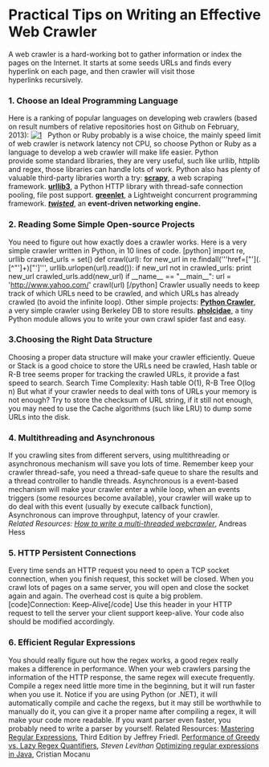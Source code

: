 # Practical Tips on Writing an Effective Web Crawler


A web crawler is a hard-working bot to gather information or index the pages on the Internet. It starts at some seeds URLs and finds every hyperlink on each page, and then crawler will visit those hyperlinks recursively.

### 1\. Choose an Ideal Programming Language

Here is a ranking of popular languages on developing web crawlers (based on result numbers of relative repositories host on Github on February, 2013): [![1](http://162.243.134.226/wp-content/uploads/2013/02/1.jpg)](http://162.243.134.226/wp-content/uploads/2013/02/1.jpg)   Python or Ruby probably is a wise choice, the mainly speed limit of web crawler is network latency not CPU, so choose Python or Ruby as a language to develop a web crawler will make life easier. Python provide some standard libraries, they are very useful, such like urllib, httplib and regex, those libraries can handle lots of work. Python also has plenty of valuable third-party libraries worth a try: **[scrapy](http://scrapy.org/)**, a web scraping framework. **[urllib3](http://urllib3.readthedocs.org/en/latest/)**, a Python HTTP library with thread-safe connection pooling, file post support. **[greenlet](http://greenlet.readthedocs.org/)**, a Lightweight concurrent programming framework. _**[twisted](http://twistedmatrix.com/)**_, an __event-driven networking engine.__  

### 2\. Reading Some Simple Open-source Projects

You need to figure out how exactly does a crawler works. Here is a very simple crawler written in Python, in 10 lines of code. \[python\] import re, urllib crawled\_urls = set() def crawl(url): for new\_url in re.findall('''href=\["'\](.\[^"'\]+)\["'\]''', urllib.urlopen(url).read()): if new\_url not in crawled\_urls: print new\_url crawled\_urls.add(new\_url) if \_\_name\_\_ == "\_\_main\_\_": url = 'http://www.yahoo.com/' crawl(url) \[/python\] Crawler usually needs to keep track of which URLs need to be crawled, and which URLs has already crawled (to avoid the infinite loop). Other simple projects: [**Python Crawler**](http://code.google.com/p/python-crawler/), a very simple crawler using Berkeley DB to store results. [**pholcidae**](https://github.com/bbrodriges/pholcidae), a tiny Python module allows you to write your own crawl spider fast and easy.

### 3.Choosing the Right Data Structure

Choosing a proper data structure will make your crawler efficiently. Queue or Stack is a good choice to store the URLs need be crawled, Hash table or R-B tree seems proper for tracking the crawled URLs, it provide a fast speed to search. Search Time Complexity: Hash table O(1), R-B Tree O(log n) But what if your crawler needs to deal with tons of URLs your memory is not enough? Try to store the checksum of URL string, if it still not enough, you may need to use the Cache algorithms (such like LRU) to dump some URLs into the disk.

### 4\. Multithreading and Asynchronous

If you crawling sites from different servers, using multithreading or asynchronous mechanism will save you lots of time. Remember keep your crawler thread-safe, you need a thread-safe queue to share the results and a thread controller to handle threads. Asynchronous is a event-based mechanism will make your crawler enter a while loop, when an events triggers (some resources become available), your crawler will wake up to do deal with this event (usually by execute callback function), Asynchronous can improve throughput, latency of your crawler. _Related Resources:_ [_How to write a multi-threaded webcrawler_](http://www.andreas-hess.info/programming/webcrawler/index.html#AnotherWebcrawler), Andreas Hess

### 5\. HTTP Persistent Connections

Every time sends an HTTP request you need to open a TCP socket connection, when you finish request, this socket will be closed. When you crawl lots of pages on a same server, you will open and close the socket again and again. The overhead cost is quite a big problem. \[code\]Connection: Keep-Alive\[/code\] Use this header in your HTTP request to tell the server your client support keep-alive. Your code also should be modified accordingly.

### 6\. Efficient Regular Expressions

You should really figure out how the regex works, a good regex really makes a difference in performance. When your web crawlers parsing the information of the HTTP response, the same regex will execute frequently. Compile a regex need little more time in the beginning, but it will run faster when you use it. Notice if you are using Python (or .NET), it will automatically compile and cache the regexs, but it may still be worthwhile to manually do it, you can give it a proper name after compiling a regex, it will make your code more readable. If you want parser even faster, you probably need to write a parser by yourself. Related Resources: [Mastering Regular Expressions](http://www.amazon.com/Mastering-Regular-Expressions-Jeffrey-Friedl/dp/0596528124), Third Edition by Jeffrey Friedl. [Performance of Greedy vs. Lazy Regex Quantifiers](http://blog.stevenlevithan.com/archives/greedy-lazy-performance "Permanent Link to Performance of Greedy vs. Lazy Regex Quantifiers"), _Steven Levithan_ [Optimizing regular expressions in Java](http://www.javaworld.com/javaworld/jw-09-2007/jw-09-optimizingregex.html), Cristian Mocanu
